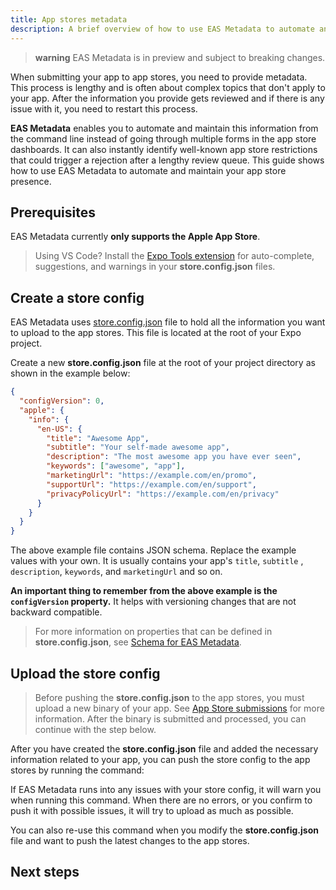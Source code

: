 ```yaml
---
title: App stores metadata
description: A brief overview of how to use EAS Metadata to automate and maintain your app store presence.
---
```


> **warning** EAS Metadata is in preview and subject to breaking changes.

When submitting your app to app stores, you need to provide metadata. This process is lengthy and is often about complex topics that don't apply to your app. After the information you provide gets reviewed and if there is any issue with it, you need to restart this process.

**EAS Metadata** enables you to automate and maintain this information from the command line instead of going through multiple forms in the app store dashboards. It can also instantly identify well-known app store restrictions that could trigger a rejection after a lengthy review queue. This guide shows how to use EAS Metadata to automate and maintain your app store presence.

## Prerequisites

EAS Metadata currently **only supports the Apple App Store**.

> Using VS Code? Install the [Expo Tools extension](https://github.com/expo/vscode-expo#readme) for auto-complete, suggestions, and warnings in your **store.config.json** files.

## Create a store config

EAS Metadata uses [store.config.json](/eas/metadata/config/) file to hold all the information you want to upload to the app stores. This file is located at the root of your Expo project.

Create a new **store.config.json** file at the root of your project directory as shown in the example below:

```json store.config.json
{
  "configVersion": 0,
  "apple": {
    "info": {
      "en-US": {
        "title": "Awesome App",
        "subtitle": "Your self-made awesome app",
        "description": "The most awesome app you have ever seen",
        "keywords": ["awesome", "app"],
        "marketingUrl": "https://example.com/en/promo",
        "supportUrl": "https://example.com/en/support",
        "privacyPolicyUrl": "https://example.com/en/privacy"
      }
    }
  }
}
```

The above example file contains JSON schema. Replace the example values with your own. It is usually contains your app's `title`, `subtitle` , `description`, `keywords`, and `marketingUrl` and so on.

**An important thing to remember from the above example is the `configVersion` property.** It helps with versioning changes that are not backward compatible.

> For more information on properties that can be defined in **store.config.json**, see [Schema for EAS Metadata](/eas/metadata/schema/#config-schema).

## Upload the store config

> Before pushing the **store.config.json** to the app stores, you must upload a new binary of your app. See [App Store submissions](/deploy/submit-to-app-stores/) for more information. After the binary is submitted and processed, you can continue with the step below.

After you have created the **store.config.json** file and added the necessary information related to your app, you can push the store config to the app stores by running the command:

If EAS Metadata runs into any issues with your store config, it will warn you when running this command. When there are no errors, or you confirm to push it with possible issues, it will try to upload as much as possible.

You can also re-use this command when you modify the **store.config.json** file and want to push the latest changes to the app stores.

## Next steps